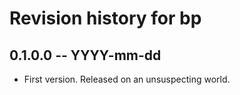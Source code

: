 # Revision history for bp

## 0.1.0.0 -- YYYY-mm-dd

* First version. Released on an unsuspecting world.
